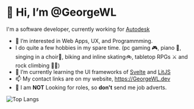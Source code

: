 # 👋 Hi, I’m @GeorgeWL

I'm a software developer, currently working for [Autodesk](https://autodesk.com)

- 👀 I’m interested in Web Apps, UX, and Programmming.
- I do quite a few hobbies in my spare time. (pc gaming 🎮, piano 🎹, singing in a choir🎤, biking and inline skating🚲, tabletop RPGs ⚔ and rock climbing 🧗‍♂️)
- 🌱 I’m currently learning the UI frameworks of [Svelte](https://svelte.dev) and [LitJS](https://lit.dev)
- 📫 My contact links are on my website, https://GeorgeWL.dev
- 🚫 I am **NOT** Looking for roles, so **don't** send me job adverts.

![Top Langs](https://github-readme-stats.vercel.app/api/top-langs/?username=GeorgeWL&theme=transparent&&show_icons=true&count_weight=0.5&langs_count=10&card_width=1000px) 

<!---
GeorgeWL/GeorgeWL is a ✨ special ✨ repository because its `README.md` (this file) appears on your GitHub profile.
You can click the Preview link to take a look at your changes.
--->
  
